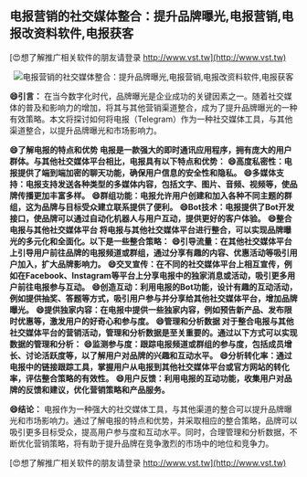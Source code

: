 ## **电报营销的社交媒体整合：提升品牌曝光,电报营销,电报改资料软件,电报获客**

[😍想了解推广相关软件的朋友请登录 http://www.vst.tw](http://www.vst.tw)

 <center><img src="https://vst.tw/MP4/tuiguang/png/3.png" alt="电报营销的社交媒体整合：提升品牌曝光,电报营销,电报改资料软件,电报获客"></center>

**😄引言：**
在当今数字化时代，品牌曝光是企业成功的关键因素之一。随着社交媒体的普及和影响力的增加，将其与其他营销渠道整合，成为了提升品牌曝光的一种有效策略。本文将探讨如何将电报（Telegram）作为一种社交媒体工具，与其他渠道整合，以提升品牌曝光和市场影响力。

**😄了解电报的特点和优势 电报是一款强大的即时通讯应用程序，拥有庞大的用户群体。与其他社交媒体平台相比，电报具有以下特点和优势：**
**😄高度私密性：电报提供了端到端加密的聊天功能，确保用户信息的安全性和隐私。**
**😄多媒体支持：电报支持发送各种类型的多媒体内容，包括文字、图片、音频、视频等，使品牌传播更加丰富多样。**
**😄群组功能：电报允许用户创建和加入各种不同主题的群组，这为品牌与目标受众建立联系提供了便利。**
**😄Bot技术：电报提供了Bot开发接口，使品牌可以通过自动化机器人与用户互动，提供更好的客户体验。**
**😄整合电报与其他社交媒体平台 将电报与其他社交媒体平台进行整合，可以实现品牌曝光的多元化和全面化。以下是一些整合策略：**
**😄引导流量：在其他社交媒体平台上引导用户前往品牌的电报频道或群组，通过分享有趣的内容、优惠活动等吸引用户加入，扩大品牌影响力。**
**😄交叉宣传：在不同的社交媒体平台上相互宣传，例如在Facebook、Instagram等平台上分享电报中的独家消息或活动，吸引更多用户前往电报参与互动。**
**😄创造互动：利用电报的Bot功能，设计有趣的互动活动，例如提供抽奖、答题等方式，吸引用户参与并分享给其他社交媒体平台，增加品牌曝光。**
**😄提供独家内容：在电报中提供一些独家内容，例如预告新产品、发布限时优惠等，激发用户的好奇心和参与度。**
**😄管理和分析数据 对于整合电报与其他社交媒体平台的营销活动，管理和分析数据是至关重要的。通过以下方式可以实现数据的管理和分析：**
**😄监测参与度：跟踪电报频道或群组的参与度，包括成员增长、讨论活跃度等，以了解用户对品牌的兴趣和互动水平。**
**😄分析转化率：通过电报中的链接跟踪工具，掌握用户从电报到其他社交媒体平台或官方网站的转化率，评估整合策略的有效性。**
**😄用户反馈：利用电报的互动功能，收集用户对品牌的反馈和建议，优化营销策略和产品服务。**

**😄结论：**
电报作为一种强大的社交媒体工具，与其他渠道的整合可以提升品牌曝光和市场影响力。通过了解电报的特点和优势，并采取相应的整合策略，品牌可以吸引更多目标受众，提高用户参与度和互动水平。同时，合理管理和分析数据，不断优化营销策略，将有助于提升品牌在竞争激烈的市场中的地位和竞争力。

[😍想了解推广相关软件的朋友请登录 http://www.vst.tw](http://www.vst.tw)



